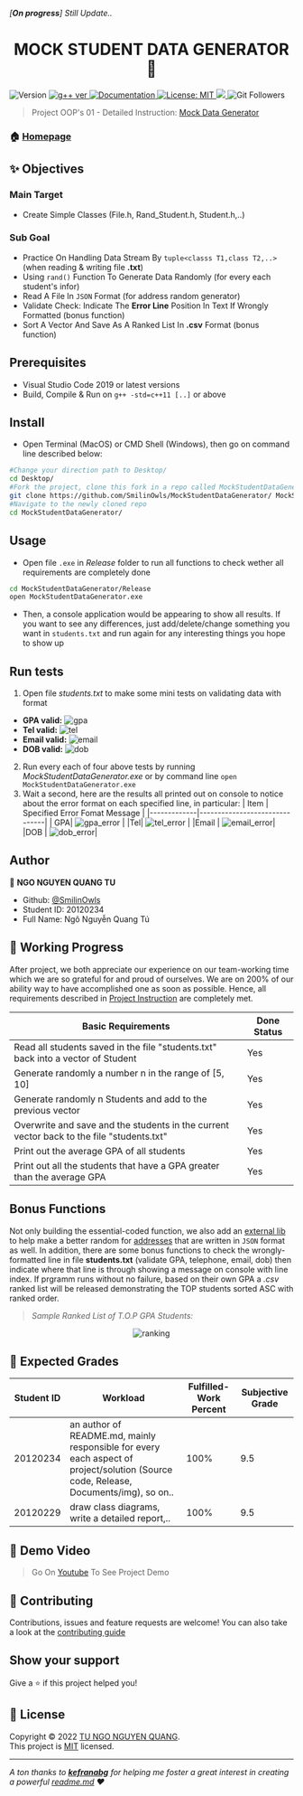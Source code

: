 *[**On progress**] Still Update..*

<h1 align="center">MOCK STUDENT DATA GENERATOR 👋</h1>
<p>
  <img alt="Version" src="https://img.shields.io/badge/version-v1.0.0-blue.svg?cacheSeconds=2592000" />
  <a href="https://gcc.gnu.org/projects/cxx-status.html" target="_blank">
    <img alt="g++ ver" src="https://img.shields.io/badge/g%2B%2B---std%3Dc%2B%2B11-blue" />
  </a>
  <a href="https://github.com/SmilinOwls/MockStudentDataGenerator#readme" target="_blank">
    <img alt="Documentation" src="https://img.shields.io/badge/documentation-yes-brightgreen.svg" />
  </a>
  <a href="https://github.com/SmilinOwls/MockStudentDataGenerator/blob/master/LICENSE" target="_blank">
    <img alt="License: MIT" src="https://img.shields.io/badge/license-MIT-green" />
  </a>
  <a href="https://visualstudio.microsoft.com/downloads/">
    <img alth="IDE: Visual Studio Code 2019" src = "https://img.shields.io/badge/IDE-VS%20Code%202019-ff69b4"/>  
  </a>
  <img alt="Git Followers" src ="https://img.shields.io/github/followers/SmilinOwls?style=social"/>
</p>

> Project OOP's 01 - Detailed Instruction: [Mock Data Generator](https://tdquang7.notion.site/Project-Mock-data-generator-1-7c70a1a81b724049bd82ede839e2ff24) 

### 🏠 [Homepage](https://github.com/SmilinOwls/MockStudentDataGenerator#readme)

## ✨ Objectives
   ### Main Target 
   - Create Simple Classes (File.h, Rand_Student.h, Student.h,..)
   ### Sub Goal
   - Practice On Handling Data Stream By `tuple<classs T1,class T2,..>` (when reading & writing file **.txt**)
   - Using `rand()` Function To Generate Data Randomly (for every each student's infor)
   - Read A File In `JSON` Format (for address random generator)
   - Validate Check: Indicate The **Error Line** Position In Text If Wrongly Formatted (bonus function)
   - Sort A Vector And Save As A Ranked List In **.csv** Format (bonus function)

## Prerequisites

- Visual Studio Code 2019 or latest versions
- Build, Compile & Run on `g++ -std=c++11 [..]` or above

## Install

- Open Terminal (MacOS) or CMD Shell (Windows), then go on command line described below:
```sh
#Change your direction path to Desktop/ 
cd Desktop/
#Fork the project, clone this fork in a repo called MockStudentDataGenerator
git clone https://github.com/SmilinOwls/MockStudentDataGenerator/ MockStudentDataGenerator
#Navigate to the newly cloned repo
cd MockStudentDataGenerator/
```
## Usage

- Open file `.exe` in *Release* folder to run all functions to check wether all requirements are completely done
```sh
cd MockStudentDataGenerator/Release
open MockStudentDataGenerator.exe
```
- Then, a console application would be appearing to show all results. If you want to see any differences, just add/delete/change something you want in `students.txt` and run again for any interesting things you hope to show up 

## Run tests

1. Open file *students.txt* to make some mini tests on validating data with format
 * **GPA valid:**
      ![gpa](https://github.com/SmilinOwls/MockStudentDataGenerator/blob/master/Documents/img/gpa.png)
 * **Tel valid:**
      ![tel](https://github.com/SmilinOwls/MockStudentDataGenerator/blob/master/Documents/img/telephone.png)
 * **Email valid:**
      ![email](https://github.com/SmilinOwls/MockStudentDataGenerator/blob/master/Documents/img/email.png)
 * **DOB valid:**
      ![dob](https://github.com/SmilinOwls/MockStudentDataGenerator/blob/master/Documents/img/dob.png)
2. Run every each of four above tests by running *MockStudentDataGenerator.exe* or by command line `open MockStudentDataGenerator.exe`
3. Wait a second, here are the results all printed out on console to notice about the error format on each specified line, in particular:
      |     Item    | Specified Error Fomat Message |
      |-------------|-------------------------------|
      | GPA| ![gpa_error](https://github.com/SmilinOwls/MockStudentDataGenerator/blob/master/Documents/img/gpa_error.png)  |
      |Tel| ![tel_error](https://github.com/SmilinOwls/MockStudentDataGenerator/blob/master/Documents/img/phone_error.png) |
      |Email | ![email_error](https://github.com/SmilinOwls/MockStudentDataGenerator/blob/master/Documents/img/email_error.png)|
      |DOB | ![dob_error](https://github.com/SmilinOwls/MockStudentDataGenerator/blob/master/Documents/img/dob_error.png)|
      
## Author

👤 **NGO NGUYEN QUANG TU**

* Github: [@SmilinOwls](https://github.com/SmilinOwls "SmilinOwls")
* Student ID: 20120234
* Full Name: Ngô Nguyễn Quang Tú

## 📅 Working Progress

After project, we both appreciate our experience on our team-working time which we are so grateful for and proud of ourselves. We are on 200% of our ability way to have accomplished one as soon as possible. Hence, all requirements described in [Project Instruction](https://tdquang7.notion.site/Project-Mock-data-generator-1-7c70a1a81b724049bd82ede839e2ff24) are completely met.

|Basic Requirements|Done Status|
|------------------|-----------|
|Read all students saved in the file "students.txt" back into a vector of Student|Yes|
|Generate randomly a number n in the range of [5, 10]|Yes|
|Generate randomly n Students and add to the previous vector|Yes|
|Overwrite and save and the students in the current vector back to the file "students.txt"|Yes|
|Print out the average GPA of all students|Yes|
|Print out all the students that have a GPA greater than the average GPA|Yes|

## Bonus Functions

 Not only building the essential-coded function, we also add an [external lib]( https://github.com/SmilinOwls/MockStudentDataGenerator/blob/master/MockStudentDataGenerator/json.hpp "nlogmann/json.hpp") to help make a better random for [addresses](https://github.com/SmilinOwls/MockStudentDataGenerator/blob/master/MockStudentDataGenerator/address.json "address") that are written in `JSON` format as well. In addition, there are some bonus functions to check the wrongly-formatted line in file **students.txt** (validate GPA, telephone, email, dob) then indicate where that line is through showing a message on console with line index. If prgramm runs without no failure, based on their own GPA a <i> .csv </i> ranked list will be released demonstrating the TOP students sorted ASC with ranked order. 
 
> *Sample Ranked List of T.O.P GPA Students:*

<div align='center'> <img alt='ranking' src="https://github.com/SmilinOwls/MockStudentDataGenerator/blob/master/Documents/img/rankings.png"/> </div>

## 💯 Expected Grades

|Student ID| Workload |  Fulfilled-Work Percent | Subjective Grade |
|----------|----------|-------------------------|------------------|
|20120234  | an author of README.md, mainly responsible for every each aspect of project/solution (Source code, Release, Documents/img), so on..  |       100%          |          9.5        |
|20120229  |  draw class diagrams, write a detailed report,..        |               100%          |         9.5         |

## 🎥 Demo Video 

> Go On [Youtube]() To See Project Demo

## 🤝 Contributing

Contributions, issues and feature requests are welcome! You can also take a look at the [contributing guide](https://github.com/SmilinOwls/MockStudentDataGenerator/blob/master/CONTRIBUTING.md)

## Show your support

Give a ⭐️ if this project helped you!

## 📝 License

Copyright © 2022 [TU NGO NGUYEN QUANG](https://github.com/SmilinOwls).<br />
This project is [MIT](https://github.com/SmilinOwls/MockStudentDataGenerator/blob/master/LICENSE) licensed.

***
_A ton thanks to [**kefranabg**](https://github.com/kefranabg) for helping me foster a great interest in creating a powerful [readme.md](https://github.com/SmilinOwls/MockStudentDataGenerator/blob/master/README.md) ❤️_
